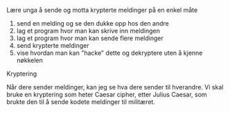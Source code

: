 Lære unga å sende og motta krypterte meldinger på en enkel måte

1. send en melding og se den dukke opp hos den andre
2. lag et program hvor man kan skrive inn meldingen
3. lag et program hvor man kan sende flere meldinger
4. send krypterte meldinger
5. vise hvordan man kan "hacke" dette og dekryptere uten å kjenne nøkkelen 


Kryptering

Når dere sender meldinger, kan jeg se hva dere sender til hverandre.
Vi skal bruke en kryptering som heter Caesar cipher, etter Julius Caesar, som brukte den 
til å sende kodete meldinger til militæret.